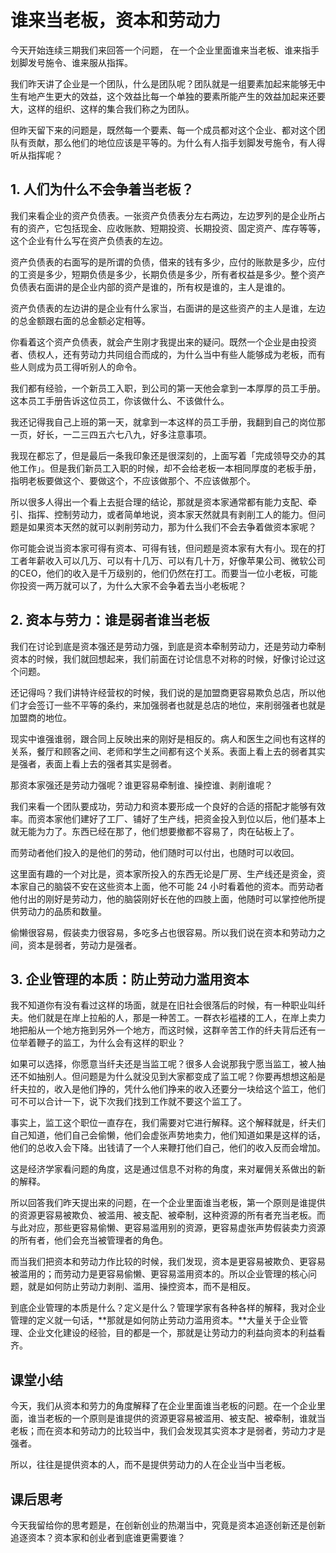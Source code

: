 # 谁来当老板，资本和劳动力
今天开始连续三期我们来回答一个问题， 在一个企业里面谁来当老板、谁来指手划脚发号施令、谁来服从指挥。

我们昨天讲了企业是一个团队，什么是团队呢？团队就是一组要素加起来能够无中生有地产生更大的效益，这个效益比每一个单独的要素所能产生的效益加起来还要大，这样的组织、这样的集合我们称之为团队。

但昨天留下来的问题是，既然每一个要素、每一个成员都对这个企业、都对这个团队有贡献，那么他们的地位应该是平等的。为什么有人指手划脚发号施令，有人得听从指挥呢？

## 1. 人们为什么不会争着当老板？
我们来看企业的资产负债表。一张资产负债表分左右两边，左边罗列的是企业所占有的资产，它包括现金、应收账款、短期投资、长期投资、固定资产、库存等等，这个企业有什么写在资产负债表的左边。

资产负债表的右面写的是所谓的负债，借来的钱有多少，应付的账款是多少，应付的工资是多少，短期负债是多少，长期负债是多少，所有者权益是多少。整个资产负债表右面讲的是企业内部的资产是谁的，所有权是谁的，主人是谁的。

资产负债表的左边讲的是企业有什么家当，右面讲的是这些资产的主人是谁，左边的总金额跟右面的总金额必定相等。

你看着这个资产负债表，就会产生刚才我提出来的疑问。既然一个企业是由投资者、债权人，还有劳动力共同组合而成的，为什么当中有些人能够成为老板，而有些人则成为员工得听别人的命令。

我们都有经验，一个新员工入职，到公司的第一天他会拿到一本厚厚的员工手册。这本员工手册告诉这位员工，你该做什么、不该做什么。

我还记得我自己上班的第一天，就拿到一本这样的员工手册，我翻到自己的岗位那一页，好长，一二三四五六七八九，好多注意事项。

我现在都忘了，但是最后一条我印象还是很深刻的，上面写着「完成领导交办的其他工作」。但是我们新员工入职的时候，却不会给老板一本相同厚度的老板手册，指明老板要做这个、要做这个，不应该做那个、不应该做那个。

所以很多人得出一个看上去挺合理的结论，那就是资本家通常都有能力支配、牵引、指挥、控制劳动力，或者简单地说，资本家天然就具有剥削工人的能力。但问题是如果资本天然的就可以剥削劳动力，那为什么我们不会去争着做资本家呢？

你可能会说当资本家可得有资本、可得有钱，但问题是资本家有大有小。现在的打工者年薪收入可以几万、可以有十几万、可以有几十万，好像苹果公司、微软公司的CEO，他们的收入是千万级别的，他们仍然在打工。而要当一位小老板，可能你投资一两万就可以了，为什么大家不会争着去当小老板呢？

## 2. 资本与劳力：谁是弱者谁当老板
我们在讨论到底是资本强还是劳动力强，到底是资本牵制劳动力，还是劳动力牵制资本的时候，我们就回想起来，我们前面在讨论信息不对称的时候，好像讨论过这个问题。

还记得吗？我们讲特许经营权的时候，我们说的是加盟商更容易欺负总店，所以他们才会签订一些不平等的条约，来加强弱者也就是总店的地位，来削弱强者也就是加盟商的地位。

现实中谁强谁弱，跟合同上反映出来的刚好是相反的。病人和医生之间也有这样的关系，餐厅和顾客之间、老师和学生之间都有这个关系。表面上看上去的弱者其实是强者，表面上看上去的强者其实是弱者。

那资本家强还是劳动力强呢？谁更容易牵制谁、操控谁、剥削谁呢？

我们来看一个团队要成功，劳动力和资本要形成一个良好的合适的搭配才能够有效率。而资本家他们建好了工厂、铺好了生产线，把资金投入到位以后，他们基本上就无能为力了。东西已经在那了，他们想要撤都不容易了，肉在砧板上了。

而劳动者他们投入的是他们的劳动，他们随时可以付出，也随时可以收回。

这里面有趣的一个对比是，资本家所投入的东西无论是厂房、生产线还是资金，资本家自己的脑袋不安在这些资本上面，他不可能 24 小时看着他的资本。而劳动者他付出的刚好是劳动力，他的脑袋刚好长在他的四肢上面，他随时可以掌控他所提供劳动力的品质和数量。

偷懒很容易，假装卖力很容易，多吃多占也很容易。所以我们说在资本和劳动力之间，资本是弱者，劳动力是强者。

## 3. 企业管理的本质：防止劳动力滥用资本
我不知道你有没有看过这样的场面，就是在旧社会很落后的时候，有一种职业叫纤夫。他们就是在岸上拉船的人，那是一种苦工。一群衣衫褴褛的工人，在岸上卖力地把船从一个地方拖到另外一个地方，而这时候，这群辛苦工作的纤夫背后还有一位举着鞭子的监工，为什么会有这样的职业？

如果可以选择，你愿意当纤夫还是当监工呢？很多人会说那我宁愿当监工，被人抽还不如抽别人。但问题是为什么就没见到大家都变成了监工呢？你要再想想这船是纤夫拉的，收入是他们挣的，凭什么他们挣来的收入还要分一块给这个监工，他们可不可以合计一下，说下次我们找到工作就不要这个监工了。

事实上，监工这个职位一直存在，我们需要对它进行解释。这个解释就是，纤夫们自己知道，他们自己会偷懒，他们会虚张声势地卖力，他们知道如果是这样的话，他们的总收入会下降。出钱请了一个人来鞭打他们自己，他们的收入反而会增加。

这是经济学家看问题的角度，这是通过信息不对称的角度，来对雇佣关系做出的新的解释。

所以回答我们昨天提出来的问题，在一个企业里面谁当老板，第一个原则是谁提供的资源更容易被欺负、被滥用、被支配、被牵制，这种资源的所有者充当老板。而与此对应，那些更容易偷懒、更容易滥用别的资源，更容易虚张声势假装卖力资源的所有者，他们会充当被管理者的角色。

而当我们把资本和劳动力作比较的时候，我们发现，资本是更容易被欺负、更容易被滥用的；而劳动力是更容易偷懒、更容易滥用资本的。所以企业管理的核心问题，就是如何防止劳动力剥削、滥用、操控资本，而不是相反。

到底企业管理的本质是什么？定义是什么？管理学家有各种各样的解释，我对企业管理的定义就一句话，**那就是如何防止劳动力滥用资本。**大量关于企业管理、企业文化建设的经验，目的都是一个，那就是让劳动力的利益向资本的利益看齐。

## 课堂小结
今天，我们从资本和劳力的角度解释了在企业里面谁当老板的问题。在一个企业里面，谁当老板的一个原则是谁提供的资源更容易被滥用、被支配、被牵制，谁就当老板；而在资本和劳动力的比较当中，我们会发现其实资本才是弱者，劳动力才是强者。

所以，往往是提供资本的人，而不是提供劳动力的人在企业当中当老板。 

## 课后思考
今天我留给你的思考题是，在创新创业的热潮当中，究竟是资本追逐创新还是创新追逐资本？资本家和创业者到底谁更需要谁？